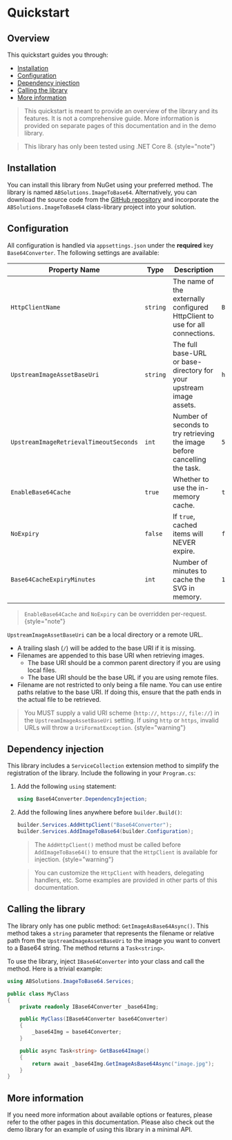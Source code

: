 # Quickstart

## Overview

This quickstart guides you through:

- [Installation](#installation)
- [Configuration](#configuration)
- [Dependency injection](#dependency-injection)
- [Calling the library](#calling-the-library)
- [More information](#more-information)

> This quickstart is meant to provide an overview of the library and its features. It is not a comprehensive guide. More
> information is provided on separate pages of this documentation and in the demo library.

> This library has only been tested using .NET Core 8.
> {style="note"}

## Installation

You can install this library from NuGet using your preferred method. The library is named `ABSolutions.ImageToBase64`.
Alternatively, you can download the source code from
the [GitHub repository](https://github.com/asifbacchus/ABSolutions.ImageToBase64) and incorporate the
`ABSolutions.ImageToBase64` class-library project into your solution.

## Configuration

All configuration is handled via `appsettings.json` under the **required** key `Base64Converter`. The following settings
are available:

| Property Name                          | Type     | Description                                                                  | Default            |
|----------------------------------------|----------|------------------------------------------------------------------------------|--------------------|
| `HttpClientName`                       | `string` | The name of the externally configured HttpClient to use for all connections. | `Base64Converter`  |
| `UpstreamImageAssetBaseUri`            | `string` | The full base-URL or base-directory for your upstream image assets.          | `http://localhost` |
| `UpstreamImageRetrievalTimeoutSeconds` | `int`    | Number of seconds to try retrieving the image before cancelling the task.    | `5`                |
| `EnableBase64Cache`                    | `true`   | Whether to use the in-memory cache.                                          | `true`             |
| `NoExpiry`                             | `false`  | If `true`, cached items will NEVER expire.                                   | `false`            |
| `Base64CacheExpiryMinutes`             | `int`    | Number of minutes to cache the SVG in memory.                                | `1440`             |

> `EnableBase64Cache` and `NoExpiry` can be overridden per-request.
> {style="note"}

`UpstreamImageAssetBaseUri` can be a local directory or a remote URL.

- A trailing slash (`/`) will be added to the base URI if it is missing.
- Filenames are appended to this base URI when retrieving images.
    - The base URI should be a common parent directory if you are using local files.
    - The base URI should be the base URL if you are using remote files.
- Filename are not restricted to only being a file name. You can use entire paths relative to the base URI. If doing
  this, ensure that the path ends in the actual file to be retrieved.

> You MUST supply a valid URI scheme (`http://`, `https://`, `file://`) in the `UpstreamImageAssetBaseUri` setting. If
> using `http` or `https`, invalid URLs will throw a `UriFormatException`.
> {style="warning"}

## Dependency injection

This library includes a `ServiceCollection` extension method to simplify the registration of the library. Include the
following in your `Program.cs`:

1. Add the following `using` statement:

    ```c#
    using Base64Converter.DependencyInjection;
    ```
2. Add the following lines anywhere before `builder.Build()`:

    ```c#
   builder.Services.AddHttpClient("Base64Converter");
   builder.Services.AddImageToBase64(builder.Configuration);
   ```

   > The `AddHttpClient()` method must be called before `AddImageToBase64()` to ensure that the `HttpClient` is
   available for injection.
   > {style="warning"}

   > You can customize the `HttpClient` with headers, delegating handlers, etc. Some examples are provided in other
   parts of this documentation.

## Calling the library

The library only has one public method: `GetImageAsBase64Async()`. This method takes a `string` parameter that
represents the filename or relative path from the `UpstreamImageAssetBaseUri` to the image you want to
convert to a Base64 string. The method returns a `Task<string>`.

To use the library, inject `IBase64Converter` into your class and call the method. Here is a trivial example:

```c#
using ABSolutions.ImageToBase64.Services;

public class MyClass
{
    private readonly IBase64Converter _base64Img;

    public MyClass(IBase64Converter base64Converter)
    {
        _base64Img = base64Converter;
    }

    public async Task<string> GetBase64Image()
    {
        return await _base64Img.GetImageAsBase64Async("image.jpg");
    }
}
```

## More information

If you need more information about available options or features, please refer to the other pages in this documentation.
Please also check out the demo library for an example of using this library in a minimal API.
